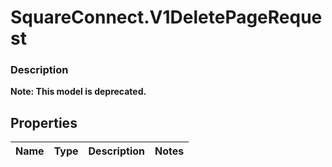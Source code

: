 # SquareConnect.V1DeletePageRequest

### Description
**Note: This model is deprecated.**



## Properties
Name | Type | Description | Notes
------------ | ------------- | ------------- | -------------


